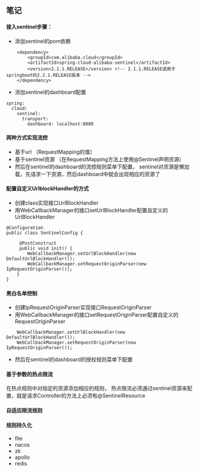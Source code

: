 ## 笔记
#### 接入sentinel步骤：
- 添加sentinel的pom依赖
```
    <dependency>
        <groupId>com.alibaba.cloud</groupId>
        <artifactId>spring-cloud-alibaba-sentinel</artifactId>
        <version>2.1.1.RELEASE</version> <!-- 2.1.1.RELEASE适用于springboot的2.2.1.RELEASE版本 -->
    </dependency>
```
- 添加sentinel的dashboard配置
```
spring:
  cloud:
    sentinel:
      transport:
        dashboard: localhost:8080
```
#### 两种方式实现流控
- 基于url （RequestMapping的值）
- 基于sentinel资源 （在RequestMapping方法上使用@Sentinel声明资源）
- 然后在sentinel的dashboard的流控规则菜单下配置， sentinel对资源是懒加载，先请求一下资源，然后dashboard中就会出现相应的资源了
#### 配置自定义UrlblockHandler的方式
- 创建class实现接口UrlBlockHandler
- 用WebCallbackManager的接口setUrlBlockHandler配置自定义的UrlBlockHandler
```
@Configuration
public class SentinelConfig {

     @PostConstruct
     public void init() {
        WebCallbackManager.setUrlBlockHandler(new DefaultUrlBlockHandler());
        WebCallbackManager.setRequestOriginParser(new IpRequestOriginParser());
    }
}
```

#### 黑白名单控制

- 创建IpRequestOriginParser实现接口RequestOriginParser
- 用WebCallbackManager的接口setRequestOriginParser配置自定义的RequestOriginParser
```
    WebCallbackManager.setUrlBlockHandler(new DefaultUrlBlockHandler());
    WebCallbackManager.setRequestOriginParser(new IpRequestOriginParser());
```
- 然后在sentinel的dashboard的授权规则菜单下配置


#### 基于参数的热点限流
在热点规则中对指定的资源添加相应的规则， 热点限流必须通过sentinel资源来配置，就是请求Controller的方法上必须有@SentinelResource

#### 自适应限流规则


#### 规则持久化
- file
- nacos
- zk
- apollo
- redis



